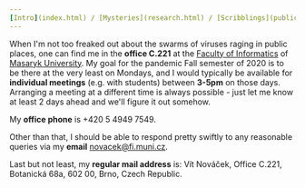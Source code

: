 ```yaml
---
[Intro](index.html) / [Mysteries](research.html) / [Scribblings](publications.html) / [Preaching](teaching.html) / [Boring](bio.html) / [Other](life.html) / **[Where?](contact.html)**
---
```


When I'm not too freaked out about the swarms of viruses raging in public places, one can find me in the **office C.221** at the [Faculty of Informatics](https://www.fi.muni.cz/) of [Masaryk University](https://www.muni.cz/). My goal for the pandemic Fall semester of 2020 is to be there at the very least on Mondays, and I would typically be available for **individual meetings** (e.g. with students) between **3-5pm** on those days. Arranging a meeting at a different time is always possible - just let me know at least 2 days ahead and we'll figure it out somehow.

My **office phone** is +420 5 4949 7549.

Other than that, I should be able to respond pretty swiftly to any reasonable queries via my **email** [novacek@fi.muni.cz](mailto:novacek@fi.muni.cz).

Last but not least, my **regular mail address** is: Vít Nováček, Office C.221, Botanická 68a, 602 00, Brno, Czech Republic.
